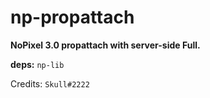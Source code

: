 # np-propattach

**NoPixel 3.0 propattach with server-side Full.**

**deps:** `np-lib`

Credits: `Skull#2222`
<!-- <p align="center">
  <img alig src=""/>
</p> -->
